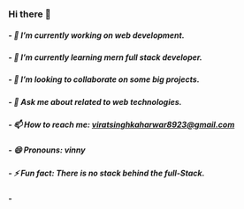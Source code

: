 ### Hi there 👋

##### - 🔭 I’m currently working on web development.

##### - 🌱 I’m currently learning mern full stack developer.

##### - 👯 I’m looking to collaborate on some big projects.

##### - 💬 Ask me about related to web technologies.

##### - 📫 How to reach me: viratsinghkaharwar8923@gmail.com

##### - 😄 Pronouns: vinny

##### - ⚡ Fun fact: There is no stack behind the full-Stack.

<script>
  var birthDate="2002"
  let currentDate=new Date().getFullYear()
  var totalAge=currentDate - birthDate
  document.getElementById("currentAge").textContent=totalAge
</script>
#### - <p id="currentAge"> </p>